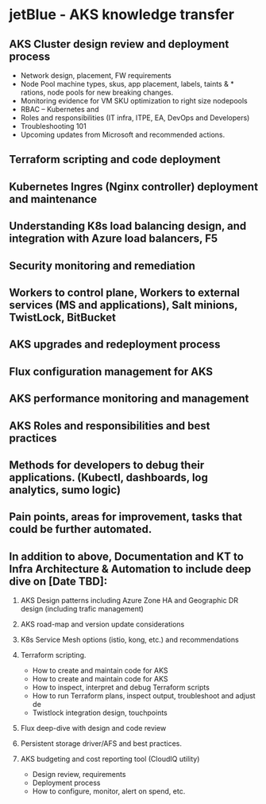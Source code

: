 # jetBlue - AKS knowledge transfer

## AKS Cluster design review and deployment process
  * Network design, placement, FW requirements
  * Node Pool machine types, skus, app placement, labels, taints &   * rations, node pools for new breaking changes.
  * Monitoring evidence for VM SKU optimization to right size nodepools
  * RBAC – Kubernetes and 
  * Roles and responsibilities (IT infra, ITPE, EA, DevOps and Developers)
  * Troubleshooting 101
  * Upcoming updates from Microsoft and recommended actions.


## Terraform scripting and code deployment

## Kubernetes Ingres (Nginx controller) deployment and maintenance

## Understanding K8s load balancing design, and integration with Azure load balancers, F5

## Security monitoring and remediation

## Workers to control plane, Workers to external services (MS and applications), Salt minions, TwistLock, BitBucket

## AKS upgrades and redeployment process

## Flux configuration management for AKS

## AKS performance monitoring and management


## AKS Roles and responsibilities and best practices

## Methods for developers to debug their applications. (Kubectl, dashboards, log analytics, sumo logic)

## Pain points, areas for improvement, tasks that could be further automated.

## In addition to above, Documentation and KT to Infra Architecture & Automation to include deep dive on [Date TBD]:

1)	AKS Design patterns including Azure Zone HA and Geographic DR design (including trafic management)
2)	AKS road-map and version update considerations
3)	K8s Service Mesh options (istio, kong, etc.) and recommendations
4)	Terraform scripting.
    * How to create and maintain code for AKS
    * How to create and maintain code for AKS
    * How to inspect, interpret and debug Terraform scripts
	* How to run Terraform plans, inspect output, troubleshoot and adjust de
	* Twistlock integration design, touchpoints
	
5)	Flux deep-dive with design and code review
6)	Persistent storage driver/AFS and best practices.
7)	AKS budgeting and cost reporting tool (CloudIQ utility)
    *	Design review, requirements
    *	Deployment process
    *	How to configure, monitor, alert on spend, etc.
